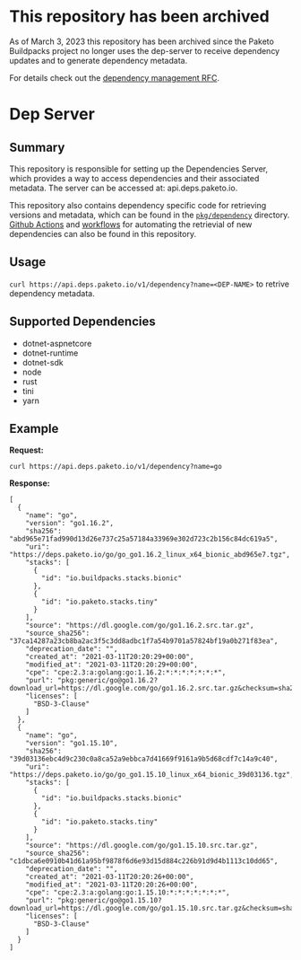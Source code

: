 # This repository has been archived

As of March 3, 2023 this repository has been archived since the Paketo
Buildpacks project no longer uses the dep-server to receive dependency updates
and to generate dependency metadata.

For details check out the [dependency management
RFC](https://github.com/paketo-buildpacks/rfcs/blob/main/text/dependencies/rfcs/0003-dependency-management-overview.md).

# Dep Server

## Summary
This repository is responsible for setting up the Dependencies Server, which
provides a way to access dependencies and their associated metadata. The server
can be accessed at: api.deps.paketo.io.

This repository also contains dependency specific code for retrieving versions
and metadata, which can be found in the
[`pkg/dependency`](https://github.com/paketo-buildpacks/dep-server/tree/main/pkg/dependency)
directory. [Github
Actions](https://github.com/paketo-buildpacks/dep-server/tree/main/actions) and
[workflows](https://github.com/paketo-buildpacks/dep-server/tree/main/.github/workflows)
for automating the retrievial of new dependencies can also be found in this
repository.


## Usage
`curl https://api.deps.paketo.io/v1/dependency?name=<DEP-NAME>` to retrive
dependency metadata.

## Supported Dependencies
* dotnet-aspnetcore
* dotnet-runtime
* dotnet-sdk
* node
* rust
* tini
* yarn

## Example

**Request:**

`curl https://api.deps.paketo.io/v1/dependency?name=go`

**Response:**

```
[
  {
    "name": "go",
    "version": "go1.16.2",
    "sha256": "abd965e71fad990d13d26e737c25a57184a33969e302d723c2b156c84dc619a5",
    "uri": "https://deps.paketo.io/go/go_go1.16.2_linux_x64_bionic_abd965e7.tgz",
    "stacks": [
      {
        "id": "io.buildpacks.stacks.bionic"
      },
      {
        "id": "io.paketo.stacks.tiny"
      }
    ],
    "source": "https://dl.google.com/go/go1.16.2.src.tar.gz",
    "source_sha256": "37ca14287a23cb8ba2ac3f5c3dd8adbc1f7a54b9701a57824bf19a0b271f83ea",
    "deprecation_date": "",
    "created_at": "2021-03-11T20:20:29+00:00",
    "modified_at": "2021-03-11T20:20:29+00:00",
    "cpe": "cpe:2.3:a:golang:go:1.16.2:*:*:*:*:*:*:*",
    "purl": "pkg:generic/go@go1.16.2?download_url=https://dl.google.com/go/go1.16.2.src.tar.gz&checksum=sha256:abd965e71fad990d13d26e737c25a57184a33969e302d723c2b156c84dc619a5",
    "licenses": [
      "BSD-3-Clause"
    ]
  },
  {
    "name": "go",
    "version": "go1.15.10",
    "sha256": "39d03136ebc4d9c230c0a8ca52a9ebbca7d41669f9161a9b5d68cdf7c14a9c40",
    "uri": "https://deps.paketo.io/go/go_go1.15.10_linux_x64_bionic_39d03136.tgz",
    "stacks": [
      {
        "id": "io.buildpacks.stacks.bionic"
      },
      {
        "id": "io.paketo.stacks.tiny"
      }
    ],
    "source": "https://dl.google.com/go/go1.15.10.src.tar.gz",
    "source_sha256": "c1dbca6e0910b41d61a95bf9878f6d6e93d15d884c226b91d9d4b1113c10dd65",
    "deprecation_date": "",
    "created_at": "2021-03-11T20:20:26+00:00",
    "modified_at": "2021-03-11T20:20:26+00:00",
    "cpe": "cpe:2.3:a:golang:go:1.15.10:*:*:*:*:*:*:*",
    "purl": "pkg:generic/go@go1.15.10?download_url=https://dl.google.com/go/go1.15.10.src.tar.gz&checksum=sha256:abd965e71fad990d13d26e737c25a57184a33969e302d723c2b156c84dc619a5",
    "licenses": [
      "BSD-3-Clause"
    ]
  }
]
```
